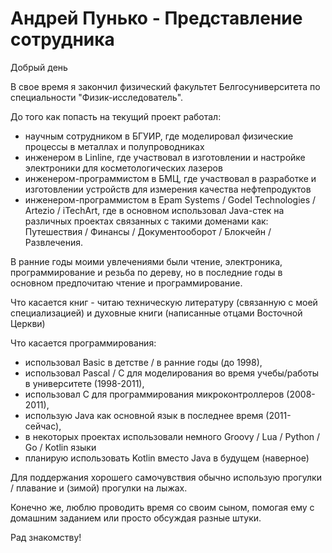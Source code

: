 
# Андрей Пунько - Представление сотрудника

Добрый день

В свое время я закончил физический факультет Белгосуниверситета по специальности "Физик-исследователь".

До того как попасть на текущий проект работал:
- научным сотрудником в БГУИР, где моделировал физические процессы в металлах и полупроводниках
- инженером в Linline, где участвовал в изготовлении и настройке электроники для косметологических лазеров
- инженером-программистом в БМЦ, где участвовал в разработке и изготовлении устройств для измерения качества нефтепродуктов
- инженером-программистом в Epam Systems / Godel Technologies / Artezio / iTechArt, где в основном использовал Java-стек
на различных проектах связанных с такими доменами как: Путешествия / Финансы / Документооборот / Блокчейн / Развлечения. 

В ранние годы моими увлечениями были чтение, электроника, программирование и резьба по дереву,
но в последние годы в основном предпочитаю чтение и программирование.

Что касается книг - читаю техническую литературу (связанную с моей специализацией) 
и духовные книги (написанные отцами Восточной Церкви)

Что касается программирования:
- использовал Basic в детстве / в ранние годы (до 1998),
- использовал Pascal / C для моделирования во время учебы/работы в университете (1998-2011),
- использовал C для программирования микроконтроллеров (2008-2011),
- использую Java как основной язык в последнее время (2011-сейчас),
- в некоторых проектах использовали немного Groovy / Lua / Python / Go / Kotlin языки
- планирую использовать Kotlin вместо Java в будущем (наверное)

Для поддержания хорошего самочувствия обычно использую прогулки / плавание и (зимой) прогулки на лыжах.

Конечно же, люблю проводить время со своим сыном, помогая ему с домашним заданием или просто обсуждая разные штуки.

Рад знакомству!
